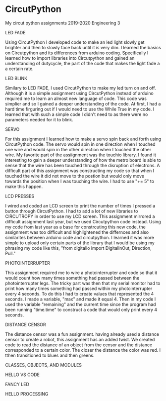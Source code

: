 # CircutPython
My circut python assignments
2019-2020
Engineering 3

LED FADE
 
Using CircutPython I developed code to make an led light slowly get brighter and then to slowly face back until it is very dim. I learned the basics on Circutpython and its differences from arduino coding. Specifically I learned how to import libraries into Circutpython and gained an understanding of dutycycle, the part of the code that makes the light fade a a certain rate.   

LED BLINK

Similary to LED FADE, I used CircutPython to make my led turn on and off. Although it is a simple assignment using CircutPython instead of arduino required me to learn an almost new language of code. This code was simplier and so I gained a deeper understanding of the code. At first, I had a hard time firguring out if I would need to use the While True in my code. I learned that with such a simple code I didn't need to as there were no parameters needed for it to blink. 

SERVO
 
For this assignment I learned how to make a servo spin back and forth using CircutPython code. The servo would spin in one direction when I touched one wire and would spin in the other direction when I touched the other wire. My favorite part of the assiignment was the touchio library. I found it interesting to gain a deeper understanding of how the metro board is able to sense that the wire has been touched through the disruption of electrons. A difficult part of this assignment was constructing my code so that when I touched the wire it did not move to the postion but would only move towards the position when I was touching the wire. I had to use "+= 5" to make this happen. 

LCD PRESSES

I wired and coded an LCD screen to print the number of times I pressed a button through CircutPython. I had to add a lot of new libraries to CIRCUTROPY in order to use my LCD screen. This assignment mirrored a difficult assignment last year, but we used Circutpython code instead. Using my code from last year as a base for constrcuting this new code, the assignment was too difficult and highlightened the differnces and also similarites between arduino code and circutpython. I learned it was more simple to upload only certain parts of the library that I would be using my phrasing my code like this, "from digitalio import DigitalInOut, Direction, Pull." 

PHOTOINTERRUPTER

This assignment required me to wire a photointerrupter and code so that it would count how many times something had passed between the photointerrupter legs. The tricky part was then that my serial monitor had to print how many times something had passed within my photointerrupter every 4 seconds. To do this I had to create values that represented the 4 seconds. I made a variable, "max" and made it equal 4. Then in my code I used the variable "remaining" and the current time since the program had been running "time.time" to construct a code that would only print every 4 seconds. 

DISTANCE CENSOR

The distance censor was a fun assignment. having already used a distance censor to create a robot, this assignment has an added twist. We created code to read the distance of an object from the censor and the distance corresponded to a  certain color. The closer the distance the color was red. I tthen transitioned to blues and then greens. 

CLASSES, OBJECTS, AND MODULES

HELLO VS CODE

FANCY LED

HELLO PROCESSING
